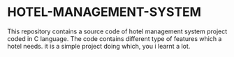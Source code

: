 # HOTEL-MANAGEMENT-SYSTEM
This repository contains a source code  of hotel management system project coded in C language. The code contains different type of features which a hotel needs.
it is a simple project doing which,  you i learnt a lot.
